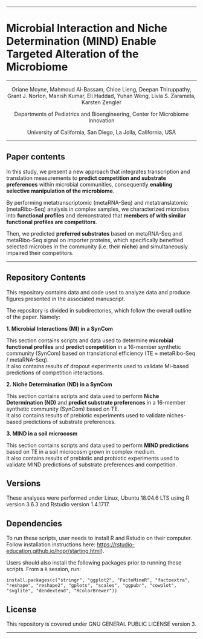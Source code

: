 ***

# Microbial Interaction and Niche Determination (MIND) Enable Targeted Alteration of the Microbiome


***

<p align ="center">Oriane Moyne, Mahmoud Al-Bassam, Chloe Lieng, Deepan Thiruppathy, Grant J. Norton, Manish Kumar, Eli Haddad, Yuhan Weng, Livia S. Zaramela, Karsten Zengler</p>

<p align ="center">Departments of Pediatrics and Bioengineering, Center for Microbiome Innovation</p>  <p align ="center">University of California, San Diego, La Jolla, California, USA</p>

***  

## Paper contents

In this study, we present a new approach that integrates transcription and translation measurements to __predict competition and substrate preferences__ within microbial communities, consequently __enabling selective manipulation of the microbiome__.  

By performing metatranscriptomic (metaRNA-Seq) and metatranslatomic (metaRibo-Seq) analysis in complex samples, we characterized microbes into __functional profiles__ and demonstrated that __members of with similar functional profiles are competitors__.  

Then, we predicted __preferred substrates__ based on metaRNA-Seq and metaRibo-Seq signal on importer proteins, which specifically benefited selected microbes in the community (i.e. their __niche__) and simultaneously impaired their competitors. 

***

## Repository Contents

This repository contains data and code used to analyze data and produce figures presented in the associated manuscript.  

The repository is divided in subdirectories, which follow the overall outline of the paper. Namely:  

__1. Microbial Interactions (MI) in a SynCom__  

This section contains scripts and data used to determine __microbial functional profiles__ and __predict competition__ in a 16-member synthetic community (SynCom) based on translational efficiency (TE = metaRibo-Seq / metaRNA-Seq).  
It also contains results of dropout experiments used to validate MI-based predictions of competition interactions.  

__2. Niche Determination (ND) in a SynCom__  

This section contains scripts and data used to perform __Niche Determination (ND)__ and __predict substrate preferences__ in a 16-member synthetic community (SynCom) based on TE.  
It also contains results of prebiotic experiments used to validate niches-based predictions of substrate preferences.  

__3. MIND in a soil microcosm__

This section contains scripts and data used to perform __MIND predictions__ based on TE in a soil microcosm grown in complex medium.  
It also contains results of prebiotic and probiotic experiments used to validate MIND predictions of substrate preferences and competition.  

## Versions  

These analyses were performed under Linux, Ubuntu 18.04.6 LTS using R version 3.6.3 and Rstudio version 1.4.1717. 

## Dependencies

To run these scripts, user needs to install R and Rstudio on their computer. Follow installation instructions here: https://rstudio-education.github.io/hopr/starting.html).  

Users should also install the following packages prior to running these scripts. From a ```R``` session, run:  

```
install.packages(c("stringr", "ggplot2", "FactoMineR", "factoextra", "reshape", "reshape2", "gplots", "scales", "ggpubr", "cowplot", "svglite", "dendextend", "RColorBrewer"))
```

## License

This repository is covered under GNU GENERAL PUBLIC LICENSE version 3.

***




